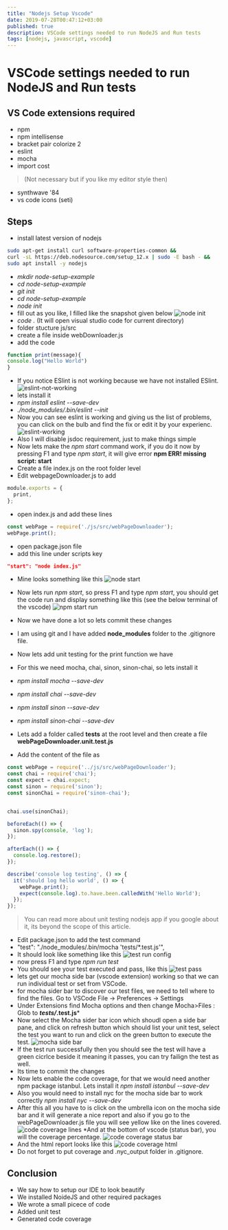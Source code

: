 ```yaml
---
title: "Nodejs Setup Vscode"
date: 2019-07-28T00:47:12+03:00
published: true
description: VSCode settings needed to run NodeJS and Run tests
tags: [nodejs, javascript, vscode]
---
```


# VSCode settings needed to run NodeJS and Run tests

## VS Code extensions required

* npm
* npm intellisense
* bracket pair colorize 2
* eslint
* mocha
* import cost

> (Not necessary but if you like my editor style then)

* synthwave '84
* vs code icons (seti)

## Steps

* install latest version of nodejs

``` bash
sudo apt-get install curl software-properties-common &&
curl -sL https://deb.nodesource.com/setup_12.x | sudo -E bash - &&
sudo apt install -y nodejs
```

* *mkdir node-setup-example*
* *cd node-setup-example*
* *git init*
* *cd node-setup-example*
* *node init*
* fill out as you like, I filled like the snapshot given below
![node init](./node-init.png)
* *code .* (It will open visual studio code for current directory)
* folder stucture js/src
* create a file inside webDownloader.js
* add the code


``` javascript
function print(message){
console.log("Hello World")
}
```

* If you notice ESlint is not working because we have not installed ESlint.
![eslint-not-working](./eslint-not-working.png)
* lets install it
* *npm install eslint --save-dev*
* *./node_modules/.bin/eslint --init*
* Now you can see eslint is working and giving us the list of problems, you can click on the bulb and find the fix or edit it by your experienc.
![eslint-working](./webPageDownloader.js&#32;-&#32;node-setup-example&#32;-&#32;Visual&#32;Studio&#32;Code_021.png)
* Also I will disable jsdoc requirement, just to make things simple
* Now lets make the *npm start* command work, if you do it now by pressing F1 and type *npm start*, it will give error
   **npm ERR! missing script: start**
* Create a file index.js on the root folder level
* Edit webpageDownloader.js to add
  
```Javascript
module.exports = {
  print,
};
```

* open index.js and add these lines

```javascript
const webPage = require('./js/src/webPageDownloader');
webPage.print();
```

* open package.json file
* add this line under scripts key

```json
"start": "node index.js"
```

* Mine looks something like this
![node start](./Selection_023.png)

* Now lets run *npm start*, so press F1 and type *npm start*, you should get the code run and display something like this (see the below terminal of the vscode)
![npm start run](./index.js&#32;-&#32;node-setup-example&#32;-&#32;Visual&#32;Studio&#32;Code_022.png)

* Now we have done a lot so lets commit these changes
* I am using git and I have added **node_modules** folder to the .gitignore file.
* Now lets add unit testing for the print function we have
* For this we need mocha, chai, sinon, sinon-chai, so lets install it
* *npm install mocha --save-dev*
* *npm install chai --save-dev*
* *npm install sinon --save-dev*
* *npm install sinon-chai --save-dev*
* Lets add a folder called **tests** at the root level and then create a file **webPageDownloader.unit.test.js**
* Add the content of the file as

```javascript
const webPage = require('../js/src/webPageDownloader');
const chai = require('chai');
const expect = chai.expect;
const sinon = require('sinon');
const sinonChai = require('sinon-chai');


chai.use(sinonChai);

beforeEach(() => {
  sinon.spy(console, 'log');
});

afterEach(() => {
  console.log.restore();
});

describe('console log testing', () => {
  it('should log hello world', () => {
    webPage.print();
    expect(console.log).to.have.been.calledWith('Hello World');
  });
});
```

  > You can read more about unit testing nodejs app if you google about it, its beyond the scope of this article.

* Edit package.json to add the test command
* "test": "./node_modules/.bin/mocha 'tests/*.test.js'",
* It should look like something like this
![test run config](./Selection_025.png)
* now press F1 and type *npm run test*
* You should see your test executed and pass, like this
![test pass](./Selection_026.png)
* lets get our mocha side bar (vscode extension) working so that we can run individual test or set from VSCode.
* for mocha sider bar to discover our test files, we need to tell where to find the files. Go to VSCode File -> Preferences -> Settings
* Under Extensions find Mocha options and then change Mocha>Files : Glob to ***tests/*.test.js***
* Now select the Mocha sider bar icon which shoudl open a side bar pane, and click on refresh button which should list your unit test, select the test you want to run and click on the green button to execute the test.
![mocha side bar](./mocha-sidebar.png)
* If the test run successfully then you should see the test will have a green cicrlce beside it meaning it passes, you can try failign the test as well.
* Its time to commit the changes
* Now lets enable the code coverage, for that we would need another npm package istanbul. Lets install it
*npm install istanbul --save-dev*
* Also you would need to install nyc for the mocha side bar to work correctly
*npm install nyc --save-dev*
* After this all you have to is click on the umbrella icon on the mocha side bar and it will generate a nice report and also if you go to the webPageDownloader.js file you will see yellow like on the lines covered.
![code coverage lines](./Selection_029.png)
*And at the bottom of vscode (status bar), you will the coverage percentage.
![code coverage status bar](./Selection_030.png)
* And the html report looks like this
![code coverage html](./Selection_032.png)
* Do not forget to put coverage and .nyc_output folder in .gitignore.

## Conclusion

* We say how to setup our IDE to look beautify
* We installed NoideJS and other required packages
* We wrote a small picece of code
* Added unit test
* Generated code coverage
